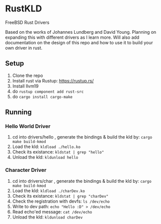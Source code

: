 # RustKLD
FreeBSD Rust Drivers

Based on the works of Johannes Lundberg and David Young. 
Planning on expanding this with different drivers as I learn more.
Will also add documentation on the design of this repo and how to use it to build your own driver in rust.

## Setup
1. Clone the repo
2. Install rust via Rustup: https://rustup.rs/
3. Install llvm19
4. do ```rustup component add rust-src```
5. do ```cargo install cargo-make``` 

## Running
### Hello World Driver
1. cd into drivers/hello , generate the bindings & build the kld by: ```cargo make build-kmod``` 
2. Load the kld: ```kldload ./hello.ko```
3. Check its existance: ```kldstat | grep "hello"```
4. Unload the kld: ```kldunload hello```

### Character Driver
1. cd into drivers/char , generate the bindings & build the kld by: ```cargo make build-kmod``` 
2. Load the kld: ```kldload ./charDev.ko``` 
3. Check its existance: ```kldstat | grep "charDev"```
4. Check the registration with devfs: ```ls /dev/echo```
5. Write to dev path: ```echo "Hello :D" > /dev/echo```
6. Read echo'ed message: ```cat /dev/echo```
7. Unload the kld: ```kldunload charDev```
